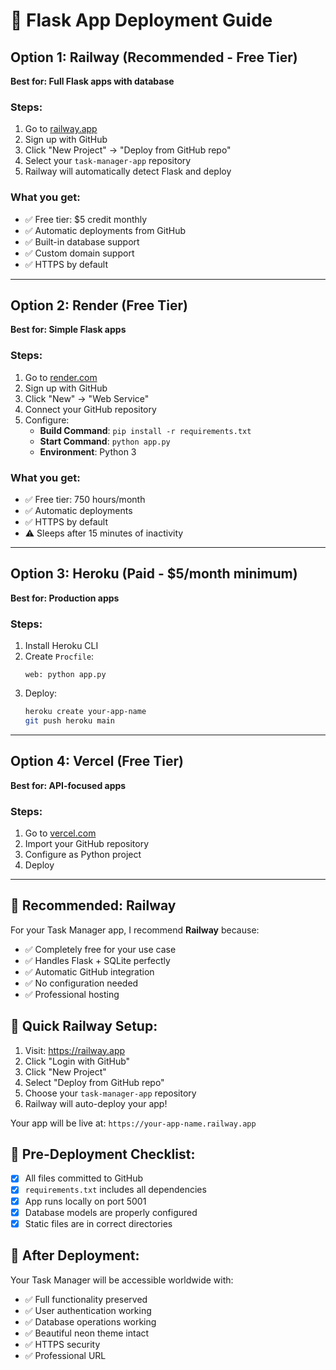 # 🚀 Flask App Deployment Guide

## Option 1: Railway (Recommended - Free Tier)
**Best for: Full Flask apps with database**

### Steps:
1. Go to [railway.app](https://railway.app)
2. Sign up with GitHub
3. Click "New Project" → "Deploy from GitHub repo"
4. Select your `task-manager-app` repository
5. Railway will automatically detect Flask and deploy

### What you get:
- ✅ Free tier: $5 credit monthly
- ✅ Automatic deployments from GitHub
- ✅ Built-in database support
- ✅ Custom domain support
- ✅ HTTPS by default

---

## Option 2: Render (Free Tier)
**Best for: Simple Flask apps**

### Steps:
1. Go to [render.com](https://render.com)
2. Sign up with GitHub
3. Click "New" → "Web Service"
4. Connect your GitHub repository
5. Configure:
   - **Build Command**: `pip install -r requirements.txt`
   - **Start Command**: `python app.py`
   - **Environment**: Python 3

### What you get:
- ✅ Free tier: 750 hours/month
- ✅ Automatic deployments
- ✅ HTTPS by default
- ⚠️ Sleeps after 15 minutes of inactivity

---

## Option 3: Heroku (Paid - $5/month minimum)
**Best for: Production apps**

### Steps:
1. Install Heroku CLI
2. Create `Procfile`:
   ```
   web: python app.py
   ```
3. Deploy:
   ```bash
   heroku create your-app-name
   git push heroku main
   ```

---

## Option 4: Vercel (Free Tier)
**Best for: API-focused apps**

### Steps:
1. Go to [vercel.com](https://vercel.com)
2. Import your GitHub repository
3. Configure as Python project
4. Deploy

---

## 🎯 **Recommended: Railway**

For your Task Manager app, I recommend **Railway** because:
- ✅ Completely free for your use case
- ✅ Handles Flask + SQLite perfectly
- ✅ Automatic GitHub integration
- ✅ No configuration needed
- ✅ Professional hosting

## 📝 **Quick Railway Setup:**

1. Visit: https://railway.app
2. Click "Login with GitHub"
3. Click "New Project"
4. Select "Deploy from GitHub repo"
5. Choose your `task-manager-app` repository
6. Railway will auto-deploy your app!

Your app will be live at: `https://your-app-name.railway.app`

## 🔧 **Pre-Deployment Checklist:**

- [x] All files committed to GitHub
- [x] `requirements.txt` includes all dependencies
- [x] App runs locally on port 5001
- [x] Database models are properly configured
- [x] Static files are in correct directories

## 🎉 **After Deployment:**

Your Task Manager will be accessible worldwide with:
- ✅ Full functionality preserved
- ✅ User authentication working
- ✅ Database operations working
- ✅ Beautiful neon theme intact
- ✅ HTTPS security
- ✅ Professional URL
